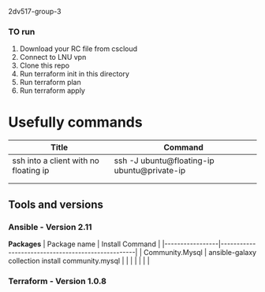 2dv517-group-3


### TO run 

1. Download your RC file from cscloud
2. Connect to LNU vpn
3. Clone this repo
4. Run terraform init in this directory
5. Run terraform plan
6. Run terraform apply 



# Usefully commands
| Title                                 | Command                                     |
|---------------------------------------|---------------------------------------------|
| ssh into a client with no floating ip | ssh -J ubuntu@floating-ip ubuntu@private-ip |
|                                       |                                             |
|                                       |                                             |

## Tools and versions

### Ansible - Version 2.11
**Packages**
| Package name    | Install Command                                   |
|-----------------|---------------------------------------------------|
| Community.Mysql | ansible-galaxy collection install community.mysql |
|                 |                                                   |
|                 |                                                   |
### Terraform - Version 1.0.8

